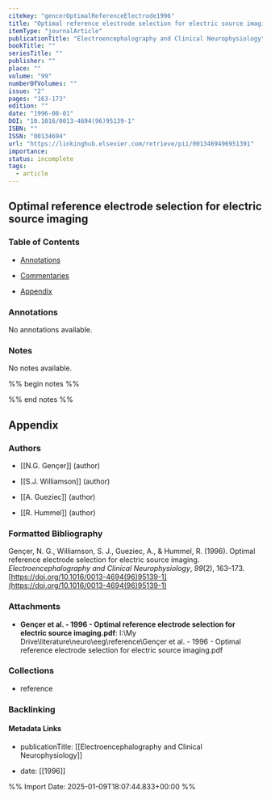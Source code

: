```yaml
---
citekey: "gencerOptimalReferenceElectrode1996"
title: "Optimal reference electrode selection for electric source imaging"
itemType: "journalArticle"
publicationTitle: "Electroencephalography and Clinical Neurophysiology"
bookTitle: ""
seriesTitle: ""
publisher: ""
place: ""
volume: "99"
numberOfVolumes: ""
issue: "2"
pages: "163-173"
edition: ""
date: "1996-08-01"
DOI: "10.1016/0013-4694(96)95139-1"
ISBN: ""
ISSN: "00134694"
url: "https://linkinghub.elsevier.com/retrieve/pii/0013469496951391"
importance: 
status: incomplete
tags:
  - article
---
```


## Optimal reference electrode selection for electric source imaging

### Table of Contents

- [Annotations](#annotations)

+ [Commentaries](#commentaries)

- [Appendix](#appendix)

### Annotations


No annotations available.


### Notes


No notes available.


%% begin notes %%

<!-- Write your personal notes here -->

%% end notes %%

## Appendix

### Authors


- [[N.G. Gençer]] (author)

- [[S.J. Williamson]] (author)

- [[A. Gueziec]] (author)

- [[R. Hummel]] (author)




### Formatted Bibliography

Gençer, N. G., Williamson, S. J., Gueziec, A., & Hummel, R. (1996). Optimal reference electrode selection for electric source imaging. _Electroencephalography and Clinical Neurophysiology_, _99_(2), 163–173. [https://doi.org/10.1016/0013-4694(96)95139-1](https://doi.org/10.1016/0013-4694(96)95139-1)




### Attachments


- **Gençer et al. - 1996 - Optimal reference electrode selection for electric source imaging.pdf**: I:\My Drive\literature\neuro\eeg\reference\Gençer et al. - 1996 - Optimal reference electrode selection for electric source imaging.pdf




### Collections


- reference





### Backlinking


#### Metadata Links


- publicationTitle: [[Electroencephalography and Clinical Neurophysiology]]




- date: [[1996]]





<!-- Any additional notes or comments -->


%% Import Date: 2025-01-09T18:07:44.833+00:00 %%
